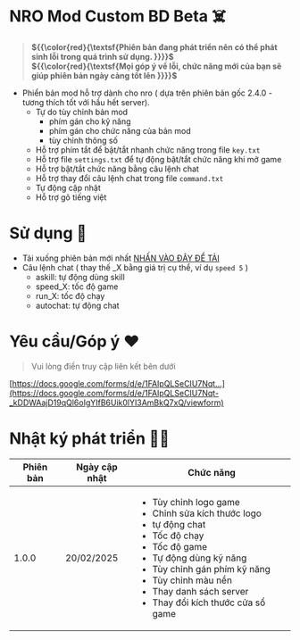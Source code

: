 # NRO Mod Custom BD Beta ☠️
 > **${{\color{red}{\textsf{Phiên bản đang phát triển nên có thể phát sinh lỗi trong quá trình sử dụng. \}}}}\$**<br>**${{\color{red}{\textsf{Mọi góp ý về lỗi, chức năng mới của bạn sẽ giúp phiên bản ngày càng tốt lên \}}}}\$**
 - Phiển bản mod hỗ trợ dành cho nro ( dựa trên phiên bản gốc 2.4.0 - tương thích tốt với hầu hết server).
   - Tự do tùy chỉnh bản mod
     - phím gán cho kỹ năng
     - phím gán cho chức năng của bản mod
     - tùy chỉnh thông số
    - Hỗ trợ phím tắt để bật/tắt nhanh chức năng trong file `key.txt`
    - Hỗ trợ file `settings.txt` để tự động bật/tắt chức năng khi mở game
    - Hỗ trợ bật/tắt chức năng bằng câu lệnh chat
    - Hỗ trợ thay đổi câu lệnh chat trong file `command.txt`
    - Tự động cập nhật
    - Hỗ trợ gõ tiếng việt

# Sử dụng 🫰
- Tải xuống phiên bản mới nhất [NHẤN VÀO ĐÂY ĐỂ TẢI]()
- Câu lệnh chat ( thay thế _X bằng giá trị cụ thể, ví dụ `speed 5` )
  - askill: tự động dùng skill
  - speed_X: tốc độ game
  - run_X: tốc độ chạy
  - autochat: tự động chat

# Yêu cầu/Góp ý ❤️
> Vui lòng điền truy cập liên kết bên dưới

[https://docs.google.com/forms/d/e/1FAIpQLSeCIU7Nqt...](https://docs.google.com/forms/d/e/1FAIpQLSeCIU7Nqt-_kDDWAajD19qQl6oIgYIfB6Uik0lYI3AmBkQ7xQ/viewform)
# Nhật ký phát triển 🧑‍💻
|Phiên bản|Ngày cập nhật|Chức năng|
|-|-|-|
|1.0.0|20/02/2025| <ul><li>Tùy chỉnh logo game</li><li>Chỉnh sửa kích thước logo</li><li>tự động chat</li><li>Tốc độ chạy</li><li>Tốc độ game</li><li>Tự động dùng kỹ năng</li><li>Tùy chỉnh gán phím kỹ năng</li><li>Tùy chỉnh màu nền</li><li>Thay danh sách server</li><li>Thay đổi kích thước cửa sổ game</li></ul> |


